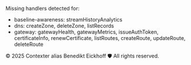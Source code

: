 Missing handlers detected for:
- baseline-awareness: streamHistoryAnalytics
- dns: createZone, deleteZone, listRecords
- gateway: gatewayHealth, gatewayMetrics, issueAuthToken, certificateInfo, renewCertificate, listRoutes, createRoute, updateRoute, deleteRoute

© 2025 Contexter alias Benedikt Eickhoff 🛡️ All rights reserved.
